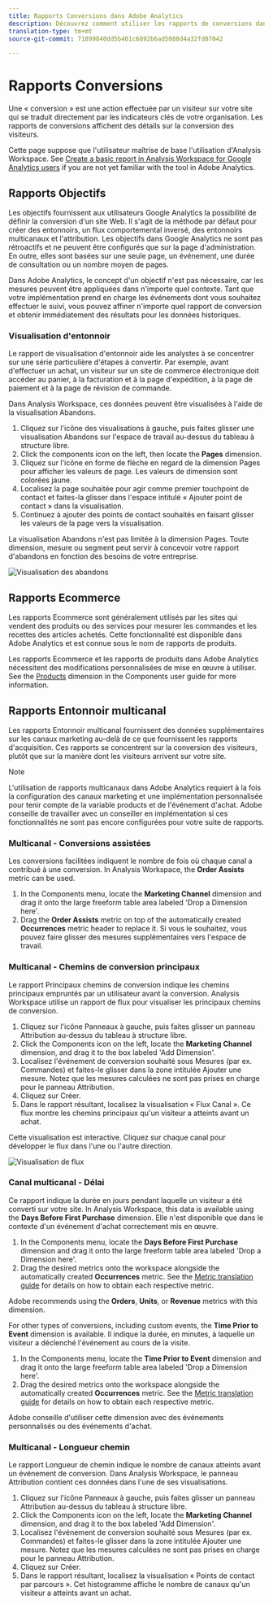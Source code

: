 ```yaml
---
title: Rapports Conversions dans Adobe Analytics
description: Découvrez comment utiliser les rapports de conversions dans Adobe Analytics.
translation-type: tm+mt
source-git-commit: 71899840dd5b401c6892b6ad5088d4a32fd07042

---
```



# Rapports Conversions

Une « conversion » est une action effectuée par un visiteur sur votre site qui se traduit directement par les indicateurs clés de votre organisation. Les rapports de conversions affichent des détails sur la conversion des visiteurs.

Cette page suppose que l'utilisateur maîtrise de base l'utilisation d'Analysis Workspace. See [Create a basic report in Analysis Workspace for Google Analytics users](create-report.md) if you are not yet familiar with the tool in Adobe Analytics.

## Rapports Objectifs

Les objectifs fournissent aux utilisateurs Google Analytics la possibilité de définir la conversion d'un site Web. Il s'agit de la méthode par défaut pour créer des entonnoirs, un flux comportemental inversé, des entonnoirs multicanaux et l'attribution. Les objectifs dans Google Analytics ne sont pas rétroactifs et ne peuvent être configurés que sur la page d'administration. En outre, elles sont basées sur une seule page, un événement, une durée de consultation ou un nombre moyen de pages.

Dans Adobe Analytics, le concept d'un objectif n'est pas nécessaire, car les mesures peuvent être appliquées dans n'importe quel contexte. Tant que votre implémentation prend en charge les événements dont vous souhaitez effectuer le suivi, vous pouvez affiner n'importe quel rapport de conversion et obtenir immédiatement des résultats pour les données historiques.

### Visualisation d'entonnoir

Le rapport de visualisation d'entonnoir aide les analystes à se concentrer sur une série particulière d'étapes à convertir. Par exemple, avant d'effectuer un achat, un visiteur sur un site de commerce électronique doit accéder au panier, à la facturation et à la page d'expédition, à la page de paiement et à la page de révision de commande.

Dans Analysis Workspace, ces données peuvent être visualisées à l'aide de la visualisation Abandons.

1. Cliquez sur l'icône des visualisations à gauche, puis faites glisser une visualisation Abandons sur l'espace de travail au-dessus du tableau à structure libre.
2. Click the components icon on the left, then locate the **Pages** dimension.
3. Cliquez sur l'icône en forme de flèche en regard de la dimension Pages pour afficher les valeurs de page. Les valeurs de dimension sont colorées jaune.
4. Localisez la page souhaitée pour agir comme premier touchpoint de contact et faites-la glisser dans l'espace intitulé « Ajouter point de contact » dans la visualisation.
5. Continuez à ajouter des points de contact souhaités en faisant glisser les valeurs de la page vers la visualisation.

La visualisation Abandons n'est pas limitée à la dimension Pages. Toute dimension, mesure ou segment peut servir à concevoir votre rapport d'abandons en fonction des besoins de votre entreprise.

![Visualisation des abandons](../assets/fallout.png)

## Rapports Ecommerce

Les rapports Ecommerce sont généralement utilisés par les sites qui vendent des produits ou des services pour mesurer les commandes et les recettes des articles achetés. Cette fonctionnalité est disponible dans Adobe Analytics et est connue sous le nom de rapports de produits.

Les rapports Ecommerce et les rapports de produits dans Adobe Analytics nécessitent des modifications personnalisées de mise en œuvre à utiliser. See the [Products](../../../components/c-variables/dimensionslist/reports-products.md) dimension in the Components user guide for more information.

## Rapports Entonnoir multicanal

Les rapports Entonnoir multicanal fournissent des données supplémentaires sur les canaux marketing au-delà de ce que fournissent les rapports d'acquisition. Ces rapports se concentrent sur la conversion des visiteurs, plutôt que sur la manière dont les visiteurs arrivent sur votre site.

> [!NOTE]
>
> L'utilisation de rapports multicanaux dans Adobe Analytics requiert à la fois la configuration des canaux marketing et une implémentation personnalisée pour tenir compte de la variable products et de l'événement d'achat. Adobe conseille de travailler avec un conseiller en implémentation si ces fonctionnalités ne sont pas encore configurées pour votre suite de rapports.

### Multicanal - Conversions assistées

Les conversions facilitées indiquent le nombre de fois où chaque canal a contribué à une conversion. In Analysis Workspace, the **Order Assists** metric can be used.

1. In the Components menu, locate the **Marketing Channel** dimension and drag it onto the large freeform table area labeled 'Drop a Dimension here'.
2. Drag the **Order Assists** metric on top of the automatically created **Occurrences** metric header to replace it. Si vous le souhaitez, vous pouvez faire glisser des mesures supplémentaires vers l'espace de travail.

### Multicanal - Chemins de conversion principaux

Le rapport Principaux chemins de conversion indique les chemins principaux empruntés par un utilisateur avant la conversion. Analysis Workspace utilise un rapport de flux pour visualiser les principaux chemins de conversion.

1. Cliquez sur l'icône Panneaux à gauche, puis faites glisser un panneau Attribution au-dessus du tableau à structure libre.
2. Click the Components icon on the left, locate the **Marketing Channel** dimension, and drag it to the box labeled 'Add Dimension'.
3. Localisez l'événement de conversion souhaité sous Mesures (par ex. Commandes) et faites-le glisser dans la zone intitulée Ajouter une mesure. Notez que les mesures calculées ne sont pas prises en charge pour le panneau Attribution.
4. Cliquez sur Créer.
5. Dans le rapport résultant, localisez la visualisation « Flux Canal ». Ce flux montre les chemins principaux qu'un visiteur a atteints avant un achat.

Cette visualisation est interactive. Cliquez sur chaque canal pour développer le flux dans l'une ou l'autre direction.

![Visualisation de flux](../assets/flow.png)

### Canal multicanal - Délai

Ce rapport indique la durée en jours pendant laquelle un visiteur a été converti sur votre site. In Analysis Workspace, this data is available using the **Days Before First Purchase** dimension. Elle n'est disponible que dans le contexte d'un événement d'achat correctement mis en œuvre.

1. In the Components menu, locate the **Days Before First Purchase** dimension and drag it onto the large freeform table area labeled 'Drop a Dimension here'.
2. Drag the desired metrics onto the workspace alongside the automatically created **Occurrences** metric. See the [Metric translation guide](common-metrics.md) for details on how to obtain each respective metric.

Adobe recommends using the **Orders**, **Units**, or **Revenue** metrics with this dimension.

For other types of conversions, including custom events, the **Time Prior to Event** dimension is available. Il indique la durée, en minutes, à laquelle un visiteur a déclenché l'événement au cours de la visite.

1. In the Components menu, locate the **Time Prior to Event** dimension and drag it onto the large freeform table area labeled 'Drop a Dimension here'.
2. Drag the desired metrics onto the workspace alongside the automatically created **Occurrences** metric. See the [Metric translation guide](common-metrics.md) for details on how to obtain each respective metric.

Adobe conseille d'utiliser cette dimension avec des événements personnalisés ou des événements d'achat.

### Multicanal - Longueur chemin

Le rapport Longueur de chemin indique le nombre de canaux atteints avant un événement de conversion. Dans Analysis Workspace, le panneau Attribution contient ces données dans l'une de ses visualisations.

1. Cliquez sur l'icône Panneaux à gauche, puis faites glisser un panneau Attribution au-dessus du tableau à structure libre.
2. Click the Components icon on the left, locate the **Marketing Channel** dimension, and drag it to the box labeled 'Add Dimension'.
3. Localisez l'événement de conversion souhaité sous Mesures (par ex. Commandes) et faites-le glisser dans la zone intitulée Ajouter une mesure. Notez que les mesures calculées ne sont pas prises en charge pour le panneau Attribution.
4. Cliquez sur Créer.
5. Dans le rapport résultant, localisez la visualisation « Points de contact par parcours ». Cet histogramme affiche le nombre de canaux qu'un visiteur a atteints avant un achat.
